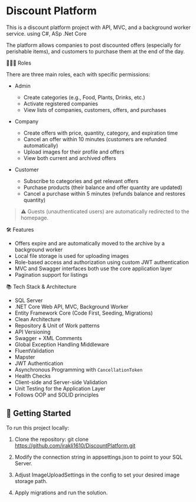 # Discount Platform

This is a discount platform project with API, MVC, and a background worker service. using C#, ASp .Net Core

The platform allows companies to post discounted offers (especially for perishable items), and customers to purchase them at the end of the day.

 🧑‍🤝‍🧑 Roles

There are three main roles, each with specific permissions:

- Admin
  - Create categories (e.g., Food, Plants, Drinks, etc.)
  - Activate registered companies
  - View lists of companies, customers, offers, and purchases

- Company
  - Create offers with price, quantity, category, and expiration time
  - Cancel an offer within 10 minutes (customers are refunded automatically)
  - Upload images for their profile and offers
  - View both current and archived offers

- Customer
  - Subscribe to categories and get relevant offers
  - Purchase products (their balance and offer quantity are updated)
  - Cancel a purchase within 5 minutes (refunds balance and restores quantity)

> ⚠️ Guests (unauthenticated users) are automatically redirected to the homepage.

 🛠 Features

- Offers expire and are automatically moved to the archive by a background worker
- Local file storage is used for uploading images
- Role-based access and authorization using custom JWT authentication
- MVC and Swagger interfaces both use the core application layer
- Pagination support for listings 

📚 Tech Stack & Architecture

- SQL Server
- .NET Core Web API, MVC, Background Worker
- Entity Framework Core (Code First, Seeding, Migrations)
- Clean Architecture
- Repository & Unit of Work patterns
- API Versioning
- Swagger + XML Comments
- Global Exception Handling Middleware
- FluentValidation
- Mapster
- JWT Authentication
- Asynchronous Programming with `CancellationToken`
- Health Checks
- Client-side and Server-side Validation
- Unit Testing for the Application Layer
- Follows OOP and SOLID principles

## 🚀 Getting Started

To run this project locally:

1. Clone the repository:
   git clone https://github.com/irakli1610/DiscountPlatform.git
   
2. Modify the connection string in appsettings.json to point to your SQL Server.

3. Adjust ImageUploadSettings in the config to set your desired image storage path.

4. Apply migrations and run the solution.
